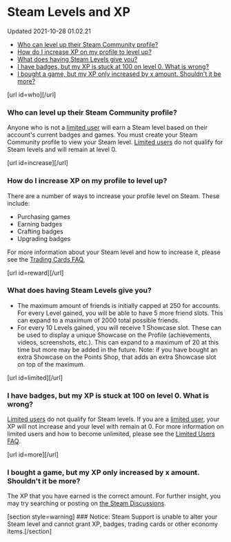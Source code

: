 # Steam Levels and XP
Updated 2021-10-28 01.02.21

* [Who can level up their Steam Community profile?](#who)
* [How do I increase XP on my profile to level up?](#increase)
* [What does having Steam Levels give you?](#reward)
* [I have badges, but my XP is stuck at 100 on level 0. What is wrong?](#limited)
* [I bought a game, but my XP only increased by x amount. Shouldn't it be more?](#more)

  
[url id=who][/url]  
### Who can level up their Steam Community profile?
Anyone who is not a [limited user](https://help.steampowered.com/en/faqs/view/71D3-35C2-AD96-AA3A) will earn a Steam level based on their account's current badges and games. You must create your Steam Community profile to view your Steam level. [Limited users](https://help.steampowered.com/en/faqs/view/71D3-35C2-AD96-AA3A) do not qualify for Steam levels and will remain at level 0.  
  
[url id=increase][/url]  
### How do I increase XP on my profile to level up?
There are a number of ways to increase your profile level on Steam. These include:  

* Purchasing games
* Earning badges
* Crafting badges
* Upgrading badges

  
For more information about your Steam level and how to increase it, please see the [Trading Cards FAQ.](http://steamcommunity.com/tradingcards/faq)  
  
[url id=reward][/url]  
### What does having Steam Levels give you?
  

* The maximum amount of friends is initially capped at 250 for accounts. For every Level gained, you will be able to have 5 more friend slots. This can expand to a maximum of 2000 total possible friends.
* For every 10 Levels gained, you will receive 1 Showcase slot. These can be used to display a unique Showcase on the Profile (achievements, videos, screenshots, etc.). This can expand to a maximum of 20 at this time but more may be added in the future. Note: if you have bought an extra Showcase on the Points Shop, that adds an extra Showcase slot on top of the maximum.

  
[url id=limited][/url]  
### I have badges, but my XP is stuck at 100 on level 0. What is wrong?
[Limited users](https://help.steampowered.com/en/faqs/view/71D3-35C2-AD96-AA3A) do not qualify for Steam levels. If you are a [limited user](https://help.steampowered.com/en/faqs/view/71D3-35C2-AD96-AA3A), your XP will not increase and your level with remain at 0. For more information on limited users and how to become unlimited, please see the [Limited Users FAQ](https://help.steampowered.com/en/faqs/view/71D3-35C2-AD96-AA3A).  
  
[url id=more][/url]  
### I bought a game, but my XP only increased by x amount. Shouldn't it be more?
The XP that you have earned is the correct amount. For further insight, you may try searching or posting on [the Steam Discussions](http://steamcommunity.com/groups/tradingcards/discussions/1/).  
  
[section style=warning] ### Notice:
Steam Support is unable to alter your Steam level and cannot grant XP, badges, trading cards or other economy items.[/section]